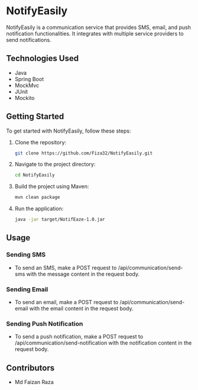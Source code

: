 # NotifyEasily

NotifyEasily is a communication service that provides SMS, email, and push notification functionalities. It integrates with multiple service providers to send notifications.

## Technologies Used
- Java
- Spring Boot
- MockMvc
- JUnit
- Mockito

## Getting Started
To get started with NotifyEasily, follow these steps:

1. Clone the repository:
   ```bash
   git clone https://github.com/Fiza32/NotifyEasily.git
   ```
2. Navigate to the project directory:
   ```bash
   cd NotifyEasily
   ```
3. Build the project using Maven:
   ```bash
   mvn clean package
   ```
4. Run the application:
   ```bash
   java -jar target/NotifEaze-1.0.jar
   ```

## Usage
### Sending SMS
- To send an SMS, make a POST request to /api/communication/send-sms with the message content in the request body.

### Sending Email
- To send an email, make a POST request to /api/communication/send-email with the email content in the request body.

### Sending Push Notification
- To send a push notification, make a POST request to /api/communication/send-notification with the notification content in the request body.

## Contributors
- Md Faizan Raza


